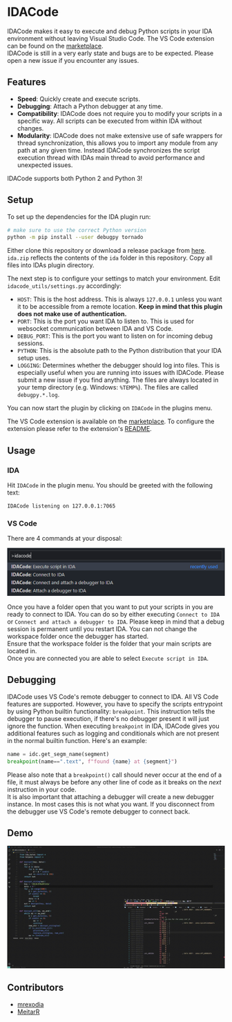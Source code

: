 # IDACode
IDACode makes it easy to execute and debug Python scripts in your IDA environment without leaving Visual Studio Code. The VS Code extension can be found on the [marketplace](https://marketplace.visualstudio.com/items?itemName=Layle.idacode).  
IDACode is still in a very early state and bugs are to be expected. Please open a new issue if you encounter any issues.

## Features
* **Speed**: Quickly create and execute scripts.
* **Debugging**: Attach a Python debugger at any time.
* **Compatibility**: IDACode does not require you to modify your scripts in a specific way. All scripts can be executed from within IDA without changes.
* **Modularity**: IDACode does not make extensive use of safe wrappers for thread synchronization, this allows you to import any module from any path at any given time. Instead IDACode synchronizes the script execution thread with IDAs main thread to avoid performance and unexpected issues. 

IDACode supports both Python 2 and Python 3!

## Setup
To set up the dependencies for the IDA plugin run:

```sh
# make sure to use the correct Python version
python -m pip install --user debugpy tornado
```

Either clone this repository or download a release package from [here](https://github.com/ioncodes/idacode/releases). `ida.zip` reflects the contents of the `ida` folder in this repository. Copy all files into IDAs plugin directory.  

The next step is to configure your settings to match your environment. Edit `idacode_utils/settings.py` accordingly:

* `HOST`: This is the host address. This is always `127.0.0.1` unless you want it to be accessible from a remote location. **Keep in mind that this plugin does not make use of authentication.**
* `PORT`: This is the port you want IDA to listen to. This is used for websocket communication between IDA and VS Code.
* `DEBUG_PORT`: This is the port you want to listen on for incoming debug sessions.
* `PYTHON`: This is the absolute path to the Python distribution that your IDA setup uses.
* `LOGGING`: Determines whether the debugger should log into files. This is especially useful when you are running into issues with IDACode. Please submit a new issue if you find anything. The files are always located in your temp directory (e.g. Windows: `%TEMP%`). The files are called `debugpy.*.log`.

You can now start the plugin by clicking on `IDACode` in the plugins menu.  

The VS Code extension is available on the [marketplace](https://marketplace.visualstudio.com/items?itemName=Layle.idacode). To configure the extension please refer to the extension's [README](https://github.com/ioncodes/idacode/tree/master/idacode#extension-settings).

## Usage

### IDA
Hit `IDACode` in the plugin menu. You should be greeted with the following text:

```
IDACode listening on 127.0.0.1:7065
```

### VS Code
There are 4 commands at your disposal:

![commands](images/commands.png)

Once you have a folder open that you want to put your scripts in you are ready to connect to IDA. You can do so by either executing `Connect to IDA` or `Connect and attach a debugger to IDA`. Please keep in mind that a debug session is permanent until you restart IDA. You can not change the workspace folder once the debugger has started.  
Ensure that the workspace folder is the folder that your main scripts are located in.  
Once you are connected you are able to select `Execute script in IDA`.

## Debugging
IDACode uses VS Code's remote debugger to connect to IDA. All VS Code features are supported. However, you have to specify the scripts entrypoint by using Python builtin functionality: `breakpoint`. This instruction tells the debugger to pause execution, if there's no debugger present it will just ignore the function. When executing `breakpoint` in IDA, IDACode gives you additional features such as logging and conditionals which are not present in the normal builtin function. Here's an example:

```py
name = idc.get_segm_name(segment)
breakpoint(name==".text", f"found {name} at {segment}")
```

Please also note that a `breakpoint()` call should never occur at the end of a file, it must always be before any other line of code as it breaks on the _next_ instruction in your code.  
It is also important that attaching a debugger will create a new debugger instance. In most cases this is not what you want. If you disconnect from the debugger use VS Code's remote debugger to connect back.

## Demo
![demo](idacode/images/preview.gif)

## Contributors
* [mrexodia](https://github.com/mrexodia)
* [MeitarR](https://github.com/MeitarR)